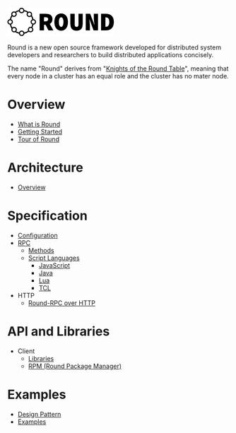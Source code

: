 ![round_logo](doc/img/round_logo.png)

Round is a new open source framework developed for distributed system developers and researchers to build distributed applications concisely.

The name "Round" derives from "[Knights of the Round Table](http://en.wikipedia.org/wiki/Round_Table)", meaning that every node in a cluster has an equal role and the cluster has no mater node.

# Overview

- [What is Round](doc/round_overview.md)
- [Getting Started](doc/round_install.md)
- [Tour of Round](doc/round_tour.md)

# Architecture

- [Overview](doc/round_internals.md)
<!--- [Algorithms](doc/round_distributed_algorithms.md) -->
<!-- - [Coversions](doc/round_conversions.md) -->

# Specification

- [Configuration](doc/round_config.md)
- [RPC](doc/round_rpc_spec.md)
  - [Methods](doc/round_rpc_methods.md)
  - [Script Languages](doc/round_script.md)
      - [JavaScript](doc/round_script_js.md)
      - [Java](doc/round_script_java.md)
      - [Lua](doc/round_script_lua.md)
      - [TCL](doc/round_script_tcl.md)
- HTTP
    - [Round-RPC over HTTP](doc/round_rpc_http.md)

# API and Libraries

- Client
    - [Libraries](doc/round_client_lib.md)
    - [RPM (Round Package Manager)](doc/round_rpm.md)

# Examples

- [Design Pattern](doc/round_design_pattern.md)
- [Examples](doc/round_examples.md)
